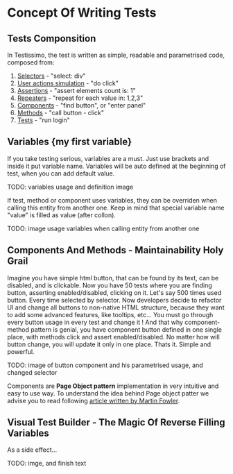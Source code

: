 # Concept Of Writing Tests

## Tests Componsition

In Testissimo, the test is written as simple, readable and parametrised code, composed from:
1. [Selectors](#/documentation/selectors) - "select: div"
2. [User actions simulation](#/documentation/actions) - "do click"
3. [Assertions](#/documentation/actions) - "assert elements count is: 1"
4. [Repeaters](#/documentation/actions) - "repeat for each value in: 1,2,3"
5. [Components](#/documentation/components-and-methods) - "find button", or "enter panel"
6. [Methods](#/documentation/components-and-methods) - "call button - click"
7. [Tests](#/documentation/tests) - "run login"

## Variables {my first variable}

If you take testing serious, variables are a must. Just use brackets and inside it put variable name. Variables will be auto defined at the beginning of test, when you can add default value. 

TODO: variables usage and definition image

If test, method or component uses variables, they can be overriden when calling this entity from another one. Keep in mind that special variable name "value" is filled as value (after collon).

TODO: image usage variables when calling entity from another one

## Components And Methods - Maintainability Holy Grail

Imagine you have simple html button, that can be found by its text, can be disabled, and is clickable. Now you have 50 tests where you are finding button, asserting enabled/disabled, clicking on it. Let's say 500 times used button. Every time selected by selector. Now developers decide to refactor UI and change all buttons to non-native HTML structure, because they want to add some advanced features, like tooltips, etc... You must go through every button usage in every test and change it ! And that why component-method pattern is genial, you have component button defined in one single place, with methods click and assert enabled/disabled. No matter how will button change, you will update it only in one place. Thats it. Simple and powerful.

TODO: image of button component and his parametrised usage, and changed selector

Components are **Page Object pattern** implementation in very intuitive and easy to use way. To understand the idea behind Page object patter we advise you to read following [article written by Martin Fowler](https://martinfowler.com/bliki/PageObject.html).


## Visual Test Builder - The Magic Of Reverse Filling Variables

As a side effect...

TODO: imge, and finish text

